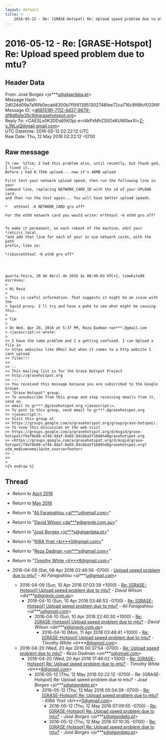 ```yaml
---
layout: default
title: >
    2016-05-12 - Re: [GRASE-Hotspot] Re: Upload speed problem due to mtu?
---
```


# 2016-05-12 - Re: [GRASE-Hotspot] Re: Upload speed problem due to mtu?

## Header Data

From: José Borges \<jo***s@algardata.pt\><br>
Message Hash: 2d024d09a7a16fb0ecab8300b7f5f413951302748fee72ca716c8f68cf033f4f<br>
Message ID: \<d681518f-7112-4d37-9679-df8d8a1e35c9@grasehotspot.org\><br>
Reply To: \<CAESLx0K2DDs65K0pj-e=t4kPxMhZS5DsKUWSexXi=Z-y_1NLuQ@mail.gmail.com\><br>
UTC Datetime: 2016-05-12 02:22:12 UTC<br>
Raw Date: Thu, 12 May 2016 02:22:12 -0700<br>

## Raw message

```
{% raw  %}Tim, I had this problem also, until recently, but thank god, I fixed it... 
Before i had 0.75kb upload... now it's 48MB upload

First test your network upload speed, then run the following line in your 
command line, replacing NETWORK_CARD_ID with the id of your UPLOAD card, 
and then run the test again... You will have better upload speeds.

*   ethtool -K NETWORK_CARD gro off*

For the eth0 network card you would write: e*thtool -k eth0 gro off*


To make it permanent, on each reboot of the machine, edit your */etc/rc.local 
*and add that line for each of your in use network cards, with the path 
prefix, like so:

*/sbin/ethtool -K eth0 gro off*




quarta-feira, 20 de Abril de 2016 às 08:46:03 UTC+1, timwhite88 escreveu:
>
> Hi Reza
>
> This is useful information. That suggests it might be an issue with the 
> Squid proxy. I'll try and have a poke to see what might be causing this.
>
> Tim
>
> On Wed, Apr 20, 2016 at 5:37 PM, Reza Dadman <on***.@gmail.com 
> <javascript:>> wrote:
>
>> I have the same problem and I a getting confused. I can Upload a file in 
>> https websites like GMail but when it comes to a http website I cant upload 
>> files!!! 
>>
>> -- 
>> This mailing list is for the Grase Hotspot Project 
>> http://grasehotspot.org
>> --- 
>> You received this message because you are subscribed to the Google Groups 
>> "Grase Hotspot" group.
>> To unsubscribe from this group and stop receiving emails from it, send an 
>> email to gr***.@grasehotspot.org <javascript:>.
>> To post to this group, send email to gr***.@grasehotspot.org 
>> <javascript:>.
>> Visit this group at 
>> https://groups.google.com/a/grasehotspot.org/group/grase-hotspot/.
>> To view this discussion on the web visit 
>> https://groups.google.com/a/grasehotspot.org/d/msgid/grase-hotspot/f9af0e08-e748-4daf-8e85-8dc6ba5f1b04%40grasehotspot.org 
>> <https://groups.google.com/a/grasehotspot.org/d/msgid/grase-hotspot/f9af0e08-e748-4daf-8e85-8dc6ba5f1b04%40grasehotspot.org?utm_medium=email&utm_source=footer>
>> .
>>
>
>{% endraw %}
```

## Thread

+ Return to [April 2016](/archive/2016/04)
+ Return to [May 2016](/archive/2016/05)

+ Return to "[Ali Farajpahlou <al***u<span>@</span>gmail.com>](/authors/al___u_at_gmail_com)"
+ Return to "[David Wilson <da***e<span>@</span>argyle.com.au>](/authors/da___e_at_argyle_com_au)"
+ Return to "[José Borges <jo***s<span>@</span>algardata.pt>](/authors/jo___s_at_algardata_pt)"
+ Return to "[KIRA Ynet <ki***0<span>@</span>gmail.com>](/authors/ki___0_at_gmail_com)"
+ Return to "[Reza Dadman <on***s<span>@</span>gmail.com>](/authors/on___s_at_gmail_com)"
+ Return to "[Timothy White <ti***8<span>@</span>gmail.com>](/authors/ti___8_at_gmail_com)"

+ 2016-04-09 (Sat, 09 Apr 2016 02:46:56 -0700) - [Upload speed problem due to mtu?](/archive/2016/04/e0fc9a8ae5390bff31c3ada625c6a90bb34c5e41995ba78d98be45f73c6e7a12) - _Ali Farajpahlou \<al***u@gmail.com\>_
  + 2016-04-09 (Sun, 10 Apr 2016 07:03:39 +1000) - [Re: [GRASE-Hotspot] Upload speed problem due to mtu?](/archive/2016/04/3d049d348f0abd21c1aa93c835442eb236af2c4fbc723b0fd180b9cef203bcf4) - _David Wilson \<da***e@argyle.com.au\>_
    + 2016-04-10 (Sun, 10 Apr 2016 03:46:53 -0700) - [Re: [GRASE-Hotspot] Upload speed problem due to mtu?](/archive/2016/04/e9c53683b5179323439da67f3fa3960a7c1dbb5d8d425bc0351d6580328639c8) - _Ali Farajpahlou \<al***u@gmail.com\>_
      + 2016-04-10 (Sun, 10 Apr 2016 22:40:30 +1000) - [Re: [GRASE-Hotspot] Upload speed problem due to mtu?](/archive/2016/04/c2faf0de99e3a88dd909331cdb9d60d43fcbc463c7e769ae6073802772acad6c) - _David Wilson \<da***e@argyle.com.au\>_
        + 2016-04-10 (Mon, 11 Apr 2016 03:48:41 +1000) - [Re: [GRASE-Hotspot] Upload speed problem due to mtu?](/archive/2016/04/08935ed263b37c082bc843ecf86462bfddf2081f990b394139046ffaf10ac797) - _Timothy White \<ti***8@gmail.com\>_
  + 2016-04-20 (Wed, 20 Apr 2016 00:37:54 -0700) - [Re: Upload speed problem due to mtu?](/archive/2016/04/3491a2fc0b508504cd22ea08c7cd026d7ff752cac3b2e7ff9a07901fe203d3dd) - _Reza Dadman \<on***s@gmail.com\>_
    + 2016-04-20 (Wed, 20 Apr 2016 17:46:02 +1000) - [Re: [GRASE-Hotspot] Re: Upload speed problem due to mtu?](/archive/2016/04/0119b97bfadee206a0cab8a0d07c68ddfb54eee458e7297d53e9c0ddd04c6174) - _Timothy White \<ti***8@gmail.com\>_
      + 2016-05-12 (Thu, 12 May 2016 02:22:12 -0700) - Re: [GRASE-Hotspot] Re: Upload speed problem due to mtu? - _José Borges \<jo***s@algardata.pt\>_
        + 2016-05-12 (Thu, 12 May 2016 05:54:39 -0700) - [Re: [GRASE-Hotspot] Re: Upload speed problem due to mtu?](/archive/2016/05/1af79cf906243eae7f68d0dc0356e621fb014d7a268c57a5a87a2c571b706450) - _KIRA Ynet \<ki***0@gmail.com\>_
          + 2016-05-12 (Thu, 12 May 2016 07:09:55 -0700) - [Re: [GRASE-Hotspot] Re: Upload speed problem due to mtu?](/archive/2016/05/4e3fe2001ebc89d92a7ff780d930b459209980bd6df684bee5d049c37c67bb1f) - _José Borges \<jo***s@algardata.pt\>_
          + 2016-05-12 (Thu, 12 May 2016 07:10:35 -0700) - [Re: [GRASE-Hotspot] Re: Upload speed problem due to mtu?](/archive/2016/05/e6b8c426b36586b0e867c6cc890a7e8df899c2b42a698b8f54d7914e2dfa108a) - _José Borges \<jo***s@algardata.pt\>_

